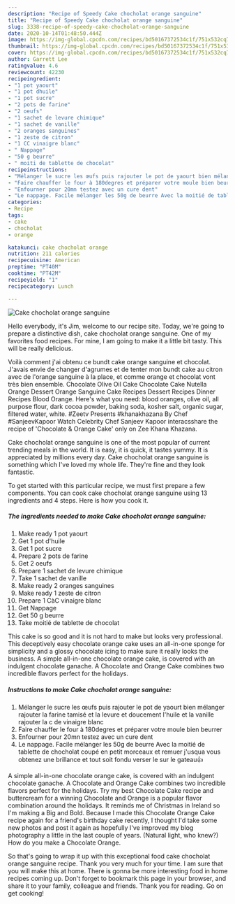 ```yaml
---
description: "Recipe of Speedy Cake chocholat orange sanguine"
title: "Recipe of Speedy Cake chocholat orange sanguine"
slug: 3338-recipe-of-speedy-cake-chocholat-orange-sanguine
date: 2020-10-14T01:48:50.444Z
image: https://img-global.cpcdn.com/recipes/bd50167372534c1f/751x532cq70/cake-chocholat-orange-sanguine-photo-principale-de-la-recette.jpg
thumbnail: https://img-global.cpcdn.com/recipes/bd50167372534c1f/751x532cq70/cake-chocholat-orange-sanguine-photo-principale-de-la-recette.jpg
cover: https://img-global.cpcdn.com/recipes/bd50167372534c1f/751x532cq70/cake-chocholat-orange-sanguine-photo-principale-de-la-recette.jpg
author: Garrett Lee
ratingvalue: 4.6
reviewcount: 42230
recipeingredient:
- "1 pot yaourt"
- "1 pot dhuile"
- "1 pot sucre"
- "2 pots de farine"
- "2 oeufs"
- "1 sachet de levure chimique"
- "1 sachet de vanille"
- "2 oranges sanguines"
- "1 zeste de citron"
- "1 CC vinaigre blanc"
- " Nappage"
- "50 g beurre"
- " moiti de tablette de chocolat"
recipeinstructions:
- "Mélanger le sucre les œufs puis rajouter le pot de yaourt bien mélanger rajouter la farine tamisé et la levure et doucement l&#39;huile et la vanille rajouter la c de vinaigre blanc"
- "Faire chauffer le four à 180degres et préparer votre moule bien beurrer"
- "Enfourner pour 20mn testez avec un cure dent"
- "Le nappage. Facile mélanger les 50g de beurre Avec la moitié de tablette de chocholat coupé en petit morceaux et remuer j&#39;usqua vous obtenez une brillance et tout soit fondu verser le sur le gateau👍"
categories:
- Recipe
tags:
- cake
- chocholat
- orange

katakunci: cake chocholat orange 
nutrition: 211 calories
recipecuisine: American
preptime: "PT40M"
cooktime: "PT42M"
recipeyield: "1"
recipecategory: Lunch

---
```



![Cake chocholat orange sanguine](https://img-global.cpcdn.com/recipes/bd50167372534c1f/751x532cq70/cake-chocholat-orange-sanguine-photo-principale-de-la-recette.jpg)

Hello everybody, it's Jim, welcome to our recipe site. Today, we're going to prepare a distinctive dish, cake chocholat orange sanguine. One of my favorites food recipes. For mine, I am going to make it a little bit tasty. This will be really delicious.

Voilà comment j&#39;ai obtenu ce bundt cake orange sanguine et chocolat. J&#39;avais envie de changer d&#39;agrumes et de tenter mon bundt cake au citron avec de l&#39;orange sanguine à la place, et comme orange et chocolat vont très bien ensemble. Chocolate Olive Oil Cake Chocolate Cake Nutella Orange Dessert Orange Sanguine Cake Recipes Dessert Recipes Dinner Recipes Blood Orange. Here&#39;s what you need: blood oranges, olive oil, all purpose flour, dark cocoa powder, baking soda, kosher salt, organic sugar, filtered water, white. #Zeetv Presents #khanakhazana By Chef #SanjeevKapoor Watch Celebrity Chef Sanjeev Kapoor interacsshare the recipe of &#39;Chocolate &amp; Orange Cake&#39; only on Zee Khana Khazana.

Cake chocholat orange sanguine is one of the most popular of current trending meals in the world. It is easy, it is quick, it tastes yummy. It is appreciated by millions every day. Cake chocholat orange sanguine is something which I've loved my whole life. They're fine and they look fantastic.


To get started with this particular recipe, we must first prepare a few components. You can cook cake chocholat orange sanguine using 13 ingredients and 4 steps. Here is how you cook it.

<!--inarticleads1-->

##### The ingredients needed to make Cake chocholat orange sanguine:

1. Make ready 1 pot yaourt
1. Get 1 pot d&#39;huile
1. Get 1 pot sucre
1. Prepare 2 pots de farine
1. Get 2 oeufs
1. Prepare 1 sachet de levure chimique
1. Take 1 sachet de vanille
1. Make ready 2 oranges sanguines
1. Make ready 1 zeste de citron
1. Prepare 1 CàC vinaigre blanc
1. Get  Nappage
1. Get 50 g beurre
1. Take  moitié de tablette de chocolat


This cake is so good and it is not hard to make but looks very professional. This deceptively easy chocolate orange cake uses an all-in-one sponge for simplicity and a glossy chocolate icing to make sure it really looks the business. A simple all-in-one chocolate orange cake, is covered with an indulgent chocolate ganache. A Chocolate and Orange Cake combines two incredible flavors perfect for the holidays. 

<!--inarticleads2-->

##### Instructions to make Cake chocholat orange sanguine:

1. Mélanger le sucre les œufs puis rajouter le pot de yaourt bien mélanger rajouter la farine tamisé et la levure et doucement l&#39;huile et la vanille rajouter la c de vinaigre blanc
1. Faire chauffer le four à 180degres et préparer votre moule bien beurrer
1. Enfourner pour 20mn testez avec un cure dent
1. Le nappage. Facile mélanger les 50g de beurre Avec la moitié de tablette de chocholat coupé en petit morceaux et remuer j&#39;usqua vous obtenez une brillance et tout soit fondu verser le sur le gateau👍


A simple all-in-one chocolate orange cake, is covered with an indulgent chocolate ganache. A Chocolate and Orange Cake combines two incredible flavors perfect for the holidays. Try my best Chocolate Cake recipe and buttercream for a winning Chocolate and Orange is a popular flavor combination around the holidays. It reminds me of Christmas in Ireland so I&#39;m making a Big and Bold. Because I made this Chocolate Orange Cake recipe again for a friend&#39;s birthday cake recently, I thought I&#39;d take some new photos and post it again as hopefully I&#39;ve improved my blog photography a little in the last couple of years. (Natural light, who knew?) How do you make a Chocolate Orange. 

So that's going to wrap it up with this exceptional food cake chocholat orange sanguine recipe. Thank you very much for your time. I am sure that you will make this at home. There is gonna be more interesting food in home recipes coming up. Don't forget to bookmark this page in your browser, and share it to your family, colleague and friends. Thank you for reading. Go on get cooking!
